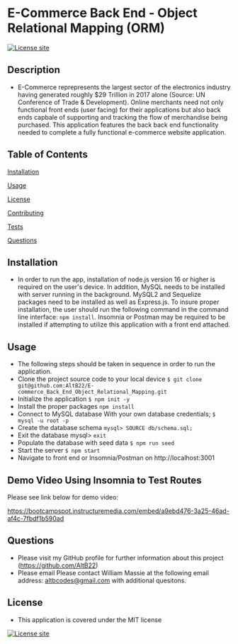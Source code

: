 # E-Commerce Back End - Object Relational Mapping (ORM)
  [![License site](https://img.shields.io/badge/License-MIT-blue.svg)](https://choosealicense.com/licenses/mit)

  ## Description
  - E-Commerce reprepresents the largest sector of the electronics industry having generated roughly $29 Trillion in 2017 alone (Source: UN Conference of Trade & Development). Online merchants need not only functional front ends (user facing) for their applications but also back ends capbale of supporting and tracking the flow of merchandise being purchased.  This application features the back back end functionality needed to complete a fully functional e-commerce website application.

  ## Table of Contents
  [Installation](#installation)

  [Usage](#usage)

  [License](#license)

  [Contributing](#contributing)

  [Tests](#tests)

  [Questions](#questions)

  ## Installation
  - In order to run the app, installation of node.js version 16 or higher is required on the user's device.  In addition, MySQL needs to be installed with server running in the background.  MySQL2 and Sequelize packages need to be installed as well as Express.js.  To insure proper installation, the user should run the following command in the command line interface: `npm install`.  Insomnia or Postman may be required to be installed if attempting to utilize this application with a front end attached.

  ## Usage
  - The following steps should be taken in sequence in order to run the application.
  - Clone the project source code to your local device `$ git clone git@github.com:AltB22/E-commerce_Back_End_Object_Relational_Mapping.git`
  - Initialize the application `$ npm init -y`
  - Install the proper packages   `npm install`
  - Connect to MySQL database With your own database credentials; `$ mysql -u root -p`
  - Create the database schema `mysql> SOURCE db/schema.sql;`
  - Exit the database mysql> `exit`
  - Populate the database with seed data `$ npm run seed`
  - Start the server `$ npm start`
  - Navigate to front end or Insomnia/Postman on http://localhost:3001

  ## Demo Video Using Insomnia to Test Routes

  Please see link below for demo video:

  https://bootcampspot.instructuremedia.com/embed/a9ebd476-3a25-46ad-af4c-7fbdf1b590ad

  ## Questions
  - Please visit my GitHub profile for further information about this project (https://github.com/AltB22)
  - Please email Please contact William Massie at the following email address: altbcodes@gmail.com with additional quesitons.
  ## License
  - This application is covered under the MIT license

  [![License site](https://img.shields.io/badge/License-MIT-blue.svg)](https://choosealicense.com/licenses/mit)

  
